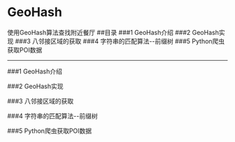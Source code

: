 # GeoHash
使用GeoHash算法查找附近餐厅
##目录
###1 GeoHash介绍
###2 GeoHash实现
###3 八邻接区域的获取
###4 字符串的匹配算法--前缀树
###5 Python爬虫获取POI数据

-----------------------------------
###1 GeoHash介绍

###2 GeoHash实现

###3 八邻接区域的获取

###4 字符串的匹配算法--前缀树

###5 Python爬虫获取POI数据


